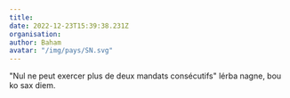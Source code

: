 ```yaml
---
title: 
date: 2022-12-23T15:39:38.231Z
organisation: 
author: Baham
avatar: "/img/pays/SN.svg"
---
```


"Nul ne peut exercer plus de deux mandats consécutifs" lérba nagne, bou ko sax diem. 